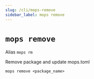 ```yaml
---
slug: /cli/mops-remove
sidebar_label: mops remove
---
```


# `mops remove`

Alias `mops rm`

Remove package and update mops.toml

```
mops remove <package_name>
```

